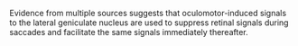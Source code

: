 Evidence from multiple sources suggests that oculomotor-induced signals to the lateral geniculate nucleus are used to suppress retinal signals during saccades and facilitate the same signals immediately thereafter.